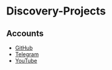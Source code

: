 # Discovery-Projects

## Accounts

- [GitHub](https://github.com/Discovery-Projects)
- [Telegram](https://telegram.me/Discovery_Updates)
- [YouTube](https://youtube.com/channel/UCmnA0xMXzSyU9qbCQAG7bJQ)
